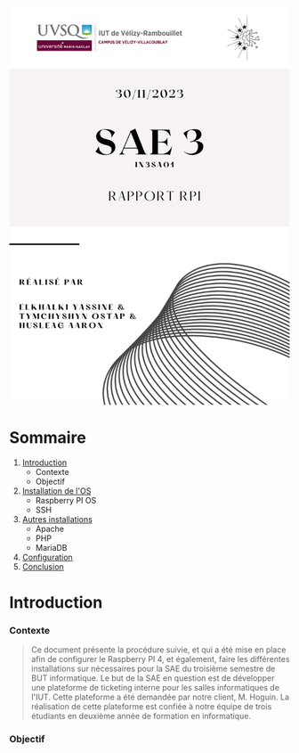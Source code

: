 ![page_de_garde_RPI.png](IMAGES%2Fpage_de_garde_RPI.png)

# Sommaire
1. [Introduction](#Introduction)
    * Contexte
    * Objectif
2. [Installation de l'OS](#Installation-de-l'OS)
    * Raspberry PI OS
    * SSH
3. [Autres installations](#Autres-installations)
    * Apache
    * PHP
    * MariaDB
4. [Configuration](#Configuration)
5. [Conclusion](#Conclusion)

  

# Introduction

### Contexte

>Ce document présente la procédure suivie, et qui a été mise en place afin de configurer le Raspberry PI 4, et également, faire les différentes installations sur
>nécessaires pour la SAE du troisième semestre de BUT informatique. Le but de la SAE en question est de développer une plateforme
>de ticketing interne pour les salles informatiques de l'IUT. Cette plateforme a été demandée par notre client,
>M. Hoguin. La réalisation de cette plateforme est confiée à notre équipe de trois étudiants en deuxième
>année de formation en informatique.

### Objectif


